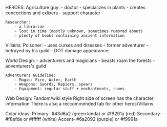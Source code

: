 HEROES:
    Agriculture guy:
        - doctor
        - specializes in plants
        - creates concoctions and exlixers
        - support character

    Researcher:
        - a librarian
        - lost in time (mostly unknown, sometimes rumored about)
        - plenty of books containing ancient information

Villains:
    Poisoner:
        - uses curses and diseases
        - former adventurer
        - betrayed by his guild
        - DOT damage
        appearance: 



World Design:
    - adventurers and magicians
    - beasts roam the forests
    - adventurers's guild 

    Adventurers Guideline:
        - Magic: Fire, Water, Earth
        - Weapons: Swords, Rapiers, spears
        - Equipment: regular stuff + enchantments, runes

Web Design:
    Fandom/wiki style
    Right side of screen has the character information
    There is also a reccommended tab for other heros/Villains


Color ideas:
    Primary- #43d6a2 (green kinda) or #f9291a (red)
    Secondary- #f8efde or #ffffff (white)
    Accent- #6a2092 (purple) or #f9991a
